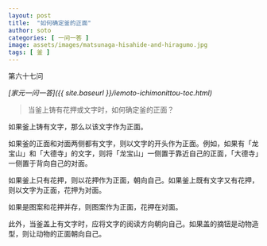```yaml
---
layout: post
title:  "如何确定釜的正面"
author: soto
categories: [ 一问一答 ]
image: assets/images/matsunaga-hisahide-and-hiragumo.jpg
tags: [ 釜 ]
---
```


第六十七问

*[家元一问一答]({{ site.baseurl }}/iemoto-ichimonittou-toc.html)*

> 当釜上铸有花押或文字时，如何确定釜的正面？

如果釜上铸有文字，那么以该文字作为正面。

如果釜的正面和对面两侧都有文字，则以文字的开头作为正面。例如，如果有「龙宝山」和「大德寺」的文字，则将「龙宝山」一侧置于靠近自己的正面，「大德寺」一侧置于背向自己的对面。

如果釜上只有花押，则以花押作为正面，朝向自己。如果釜上既有文字又有花押，则以文字为正面，花押为对面。

如果是图案和花押并存，则图案作为正面，花押在对面。

此外，当釜盖上有文字时，应将文字的阅读方向朝向自己。如果盖的摘钮是动物造型，则让动物的正面朝向自己。